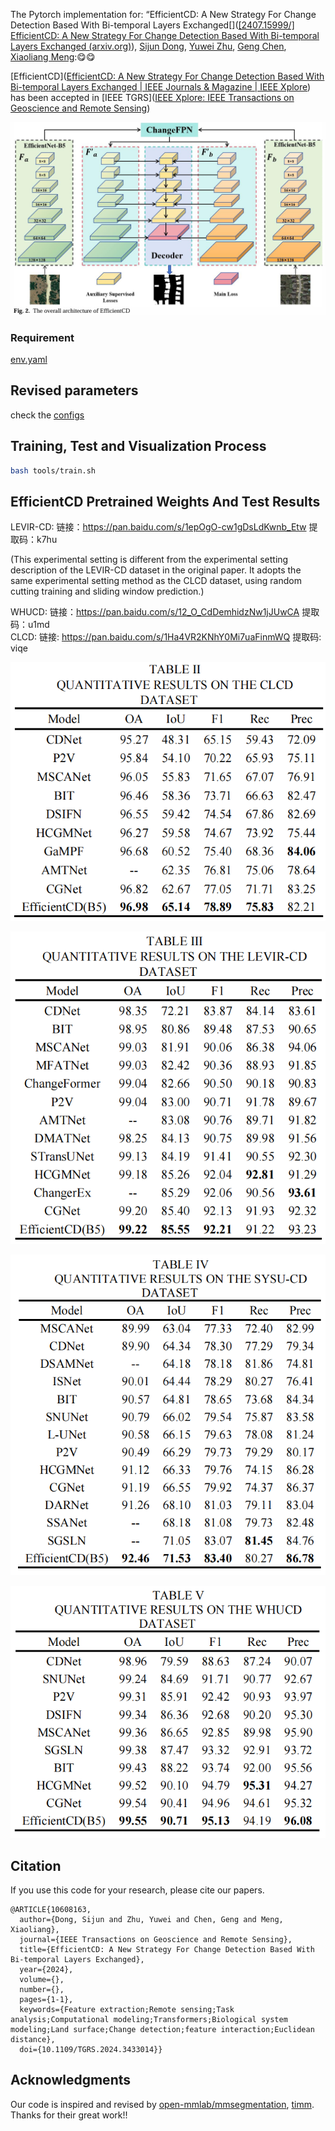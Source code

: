 The Pytorch implementation for:
“EfficientCD: A New Strategy For Change Detection Based With Bi-temporal Layers Exchanged[]([[2407.15999/] EfficientCD: A New Strategy For Change Detection Based With Bi-temporal Layers Exchanged (arxiv.org)](https://arxiv.org/abs/2407.15999)),
[Sijun Dong](https://arxiv.org/search/cs?searchtype=author&query=Dong,+S), [Yuwei Zhu](https://arxiv.org/search/cs?searchtype=author&query=Zhu,+Y), [Geng Chen](https://arxiv.org/search/cs?searchtype=author&query=Chen,+G), [Xiaoliang Meng](https://arxiv.org/search/cs?searchtype=author&query=Meng,+X)::yum::yum:

[EfficientCD]([EfficientCD: A New Strategy For Change Detection Based With Bi-temporal Layers Exchanged | IEEE Journals & Magazine | IEEE Xplore](https://ieeexplore.ieee.org/document/10608163)) has been accepted in [IEEE TGRS]([IEEE Xplore: IEEE Transactions on Geoscience and Remote Sensing](https://ieeexplore.ieee.org/xpl/RecentIssue.jsp?punumber=36))



![image-20240724222528684](./docs/en/image-20240724222528684.png)

### Requirement  
 [env.yaml](env.yaml) 


## Revised parameters 
check the   [configs](configs) 

## Training, Test and Visualization Process   

```bash
bash tools/train.sh
```

## EfficientCD Pretrained Weights And Test Results

LEVIR-CD:  链接：https://pan.baidu.com/s/1epOgO-cw1gDsLdKwnb_Etw 
提取码：k7hu 

(This experimental setting is different from the experimental setting description of the LEVIR-CD dataset in the original paper. It adopts the same experimental setting method as the CLCD dataset, using random cutting training and sliding window prediction.)

WHUCD: 链接：https://pan.baidu.com/s/12_O_CdDemhidzNw1jJUwCA 
提取码：u1md   
CLCD: 链接: https://pan.baidu.com/s/1Ha4VR2KNhY0Mi7uaFinmWQ 提取码: viqe 



![image-20240724223103482](./docs/en/image-20240724223103482.png)

![image-20240724223124411](./docs/en/image-20240724223124411.png)

![image-20240724223137020](./docs/en/image-20240724223137020.png)

![image-20240724223150191](./docs/en/image-20240724223150191.png)

## Citation 

 If you use this code for your research, please cite our papers.  

```
@ARTICLE{10608163,
  author={Dong, Sijun and Zhu, Yuwei and Chen, Geng and Meng, Xiaoliang},
  journal={IEEE Transactions on Geoscience and Remote Sensing}, 
  title={EfficientCD: A New Strategy For Change Detection Based With Bi-temporal Layers Exchanged}, 
  year={2024},
  volume={},
  number={},
  pages={1-1},
  keywords={Feature extraction;Remote sensing;Task analysis;Computational modeling;Transformers;Biological system modeling;Land surface;Change detection;feature interaction;Euclidean distance},
  doi={10.1109/TGRS.2024.3433014}}
```
## Acknowledgments

 Our code is inspired and revised by [open-mmlab/mmsegmentation](https://github.com/open-mmlab/mmsegmentation),  [timm](https://github.com/huggingface/pytorch-image-models). Thanks  for their great work!!  
